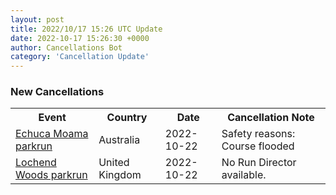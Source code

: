 ```yaml
---
layout: post
title: 2022/10/17 15:26 UTC Update
date: 2022-10-17 15:26:30 +0000
author: Cancellations Bot
category: 'Cancellation Update'
---
```


<h3>New Cancellations</h3>
<div class='hscrollable'>
<table style='width: 100%'>
    <tr>
        <th>Event</th>
        <th>Country</th>
        <th>Date</th>
        <th>Cancellation Note</th>
    </tr>
    <tr>
        <td><a href="https://www.parkrun.com.au/echucamoama">Echuca Moama parkrun</a></td>
        <td>Australia</td>
        <td>2022-10-22</td>
        <td>Safety reasons: Course flooded</td>
    </tr>
    <tr>
        <td><a href="https://www.parkrun.org.uk/lochendwoods">Lochend Woods parkrun</a></td>
        <td>United Kingdom</td>
        <td>2022-10-22</td>
        <td>No Run Director available.</td>
    </tr>
</table>
</div>
